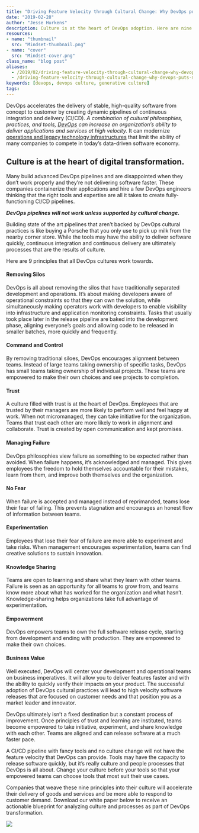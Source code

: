 ```yaml
---
title: "Driving Feature Velocity through Cultural Change: Why DevOps puts Mindset before Technology"
date: "2019-02-28"
author: "Jesse Hurkens"
description: Culture is at the heart of DevOps adoption. Here are nine ways your organization can embrace generative cultural practices.
resources:
- name: "thumbnail"
  src: "Mindset-thumbnail.png"
- name: "cover"
  src: "Mindset-cover.png"
class_name: "blog post"
aliases: 
  - /2019/02/driving-feature-velocity-through-cultural-change-why-devops-puts-mindset-before-technology/
  - /driving-feature-velocity-through-cultural-change-why-devops-puts-mindset-before-technology/
keywords: [devops, devops culture, generative culture]
tags:
---
```


<p>DevOps accelerates the delivery of stable, high-quality software from concept to customer by creating dynamic pipelines of continuous integration and delivery (CI/CD). <em>A combination of cultural philosophies, practices, and tools, <a href="https://www.cloudops.com/2019/01/why-you-need-a-devops-transformation-to-survive/">DevOps</a> can increase an organization’s ability to deliver applications and services at high velocity. </em>It can modernize <a href="https://blogs.wsj.com/riskandcompliance/2018/12/05/businesses-predict-digital-transformation-to-be-biggest-risk-factors-in-2019/">operations and legacy technology infrastructures</a> that limit the ability of many companies to compete in today’s data-driven software economy.</p>

<h2>Culture is at the heart of digital transformation.</h2>

<p>Many build advanced DevOps pipelines and are disappointed when they don’t work properly and they’re not delivering software faster. These companies containerize their applications and hire a few DevOps engineers thinking that the right tools and expertise are all it takes to create fully-functioning CI/CD pipelines.</p>

<p><strong><em>DevOps pipelines will not work unless supported by cultural change.</em></strong></p>

<p>Building state of the art pipelines that aren’t backed by DevOps cultural practices is like buying a Porsche that you only use to pick up milk from the nearby corner store. While the tools may have the ability to deliver software quickly, continuous integration and continuous delivery are ultimately processes that are the results of culture.</p>

<p>Here are 9 principles that all DevOps cultures work towards.</p>

<h4>Removing Silos</h4>

<p>DevOps is all about removing the silos that have traditionally separated development and operations. It’s about making developers aware of operational constraints so that they can own the solution, while simultaneously making operators work with developers to enable visibility into infrastructure and application monitoring constraints. Tasks that usually took place later in the release pipeline are baked into the development phase, aligning everyone’s goals and allowing code to be released in smaller batches, more quickly and frequently.</p>

<h4>Command and Control</h4>

<p>By removing traditional siloes, DevOps encourages alignment between teams. Instead of large teams taking ownership of specific tasks, DevOps has small teams taking ownership of individual projects. These teams are empowered to make their own choices and see projects to completion.</p>

<h4>Trust</h4>

<p> A culture filled with trust is at the heart of DevOps. Employees that are trusted by their managers are more likely to perform well and feel happy at work. When not micromanaged, they can take initiative for the organization. Teams that trust each other are more likely to work in alignment and collaborate. Trust is created by open communication and kept promises.</p>

<h4>Managing Failure</h4>

<p>DevOps philosophies view failure as something to be expected rather than avoided. When failure happens, it’s acknowledged and managed. This gives employees the freedom to hold themselves accountable for their mistakes, learn from them, and improve both themselves and the organization.</p>

<h4>No Fear</h4>

<p>When failure is accepted and managed instead of reprimanded, teams lose their fear of failing. This prevents stagnation and encourages an honest flow of information between teams.</p>

<h4>Experimentation</h4>

<p>Employees that lose their fear of failure are more able to experiment and take risks. When management encourages experimentation, teams can find creative solutions to sustain innovation.</p>

<h4>Knowledge Sharing</h4>

<p>Teams are open to learning and share what they learn with other teams. Failure is seen as an opportunity for all teams to grow from, and teams know more about what has worked for the organization and what hasn’t. Knowledge-sharing helps organizations take full advantage of experimentation.</p>

<h4>Empowerment</h4>

<p>DevOps empowers teams to own the full software release cycle, starting from development and ending with production. They are empowered to make their own choices.</p>

<h4>Business Value</h4>

<p>Well executed, DevOps will center your development and operational teams on business imperatives. It will allow you to deliver features faster and with the ability to quickly verify their impacts on your product. The successful adoption of DevOps cultural practices will lead to high velocity software releases that are focused on customer needs and that position you as a market leader and innovator.</p>

<p>DevOps ultimately isn’t a fixed destination but a constant process of improvement. Once principles of trust and learning are instituted, teams become empowered to take initiative, experiment, and share knowledge with each other. Teams are aligned and can release software at a much faster pace.</p>

<p>A CI/CD pipeline with fancy tools and no culture change will not have the feature velocity that DevOps can provide. Tools may have the capacity to release software quickly, but it’s really culture and people processes that DevOps is all about. Change your culture before your tools so that your empowered teams can choose tools that most suit their use cases.</p>

<p>Companies that weave these nine principles into their culture will accelerate their delivery of goods and services and be more able to respond to customer demand. Download our white paper below to receive an actionable blueprint for analyzing culture and processes as part of DevOps transformation.</p>

<div class="row">
    <div class="col-xl-8 offset-xl-2 col-lg-10 offset-lg-1 col-md-10 offset-md-1 col-sm-12 col-xs-12 cta-image">
    <a href="/resources/white-papers/how-to-initiate-devops-transformation-by-assessing-culture-and-processes/">
      <img src="/images/blog/cta/white-paper.jpeg">
    </a>
    </div>
</div>